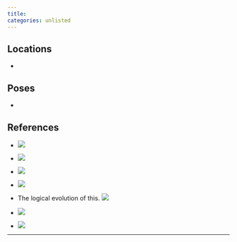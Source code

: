 ```yaml
---
title: 
categories: unlisted
---
```




## Locations

- 

## Poses

* 

## References

* ![](http://i.imgur.com/F3WPXHH.png)

* ![](http://i.imgur.com/uCWx5S1.png)

* ![](http://i.imgur.com/QiD9zH4.png)

* ![](http://i.imgur.com/fHJO91E.png)

* The logical evolution of this. ![](http://i.imgur.com/JPkOcTr.png)

* ![](http://i.imgur.com/pxgRp3o.jpg)

* ![](http://i.imgur.com/2yqznCR.png)

---
